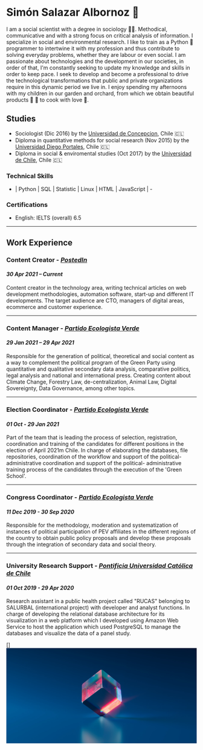 # Simón Salazar Albornoz 🦉 

I am a social scientist with a degree in sociology 👨‍🎓. Methodical, communicative and with a strong focus on critical analysis of information. I specialize in social and environmental research. I like to train as a Python 🐍 programmer to intertwine it with my profession and thus contribute to solving everyday problems, whether they are labour or even social. I am passionate about technologies and the development in our societies, in order of that, I'm constantly seeking to update my knowledge and skills in order to keep pace. I seek to develop and become a professional to drive the technological transformations that public and private organizations require in this dynamic period we live in. I enjoy spending my afternoons with my children in our garden and orchard, from which we obtain beautiful products 🍅 🌽 to cook with love 💚. 

## Studies
* Sociologist (Dic 2016) by the [Universidad de Concepcion](https://admision.udec.cl/sociologia/), Chile 🇨🇱
* Diploma in quantitative methods for social research (Nov 2015) by the [Universidad Diego Portales](https://postgrados.udp.cl/programas/diplomado-en-metodos-cuantitativos-para-la-investigacion-social/), Chile 🇨🇱
* Diploma in social & enviromental studies (Oct 2017) by the [Universidad de Chile](https://www.uchile.cl/cursos/88872/diplomado-estudios-socioambientales), Chile 🇨🇱

### Technical Skills
- | Python | SQL | Statistic | Linux | HTML | JavaScript | -

### Certifications
* English: IELTS (overall) 6.5

---
## Work Experience

### Content Creator - [_PostedIn_](https://www.postedin.com/)
#### _30 Apr 2021 – Current_

Content creator in the technology area, writing technical articles on web development methodologies, automation
software, start-up and different IT developments.
The target audience are CTO, managers of digital areas, ecommerce and customer experience.

---
### Content Manager - [_Partido Ecologista Verde_](https://www.ecologistas.cl/)
#### _29 Jan 2021 – 29 Apr 2021_

Responsible for the generation of political, theoretical and social content as a way to complement the political program
of the Green Party using quantitative and qualitative secondary data analysis, comparative politics, legal analysis and
national and international press. Creating content about Climate Change, Forestry Law, de-centralization, Animal
Law, Digital Sovereignty, Data Governance, among other topics.

---
### Election Coordinator - [_Partido Ecologista Verde_](https://www.ecologistas.cl/)
#### _01 Oct - 29 Jan 2021_
Part of the team that is leading the process of selection, registration, coordination and training of the candidates for
different positions in the election of April 2021m Chile. In charge of elaborating the databases, file repositories,
coordination of the workflow and support of the political-administrative coordination and support of the political-
administrative training process of the candidates through the execution of the 'Green School'.

---
### Congress Coordinator - [_Partido Ecologista Verde_](https://www.ecologistas.cl/)
#### _11 Dec 2019 - 30 Sep 2020_
Responsible for the methodology, moderation and systematization of instances of political participation of PEV
affiliates in the different regions of the country to obtain public policy proposals and develop these proposals through
the integration of secondary data and social theory.

---
### University Research Support - [_Pontificia Universidad Católica de Chile_](https://www.uc.cl/)
#### _01 Oct 2019 - 29 Apr 2020_

Research assistant in a public health project called "RUCAS" belonging to SALURBAL (international project) with
developer and analyst functions. In charge of developing the relational database architecture for its visualization in a
web platform which I developed using Amazon Web Service to host the application which used PostgreSQL to manage
the databases and visualize the data of a panel study.

[]
![imagen previsualizacion](https://github.com/ssadata/Resume/blob/main/image/pexels-rostislav-uzunov-5011647.jpg)

